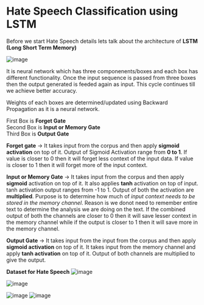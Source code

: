 # Hate Speech Classification using LSTM

Before we start Hate Speech details lets talk about the architecture of **LSTM (Long Short Term Memory)** </br>

![image](https://github.com/ravi0dubey/LSTM_IMDB_Reviews_Sentiment_Analysis/assets/38419795/b0985854-9e68-4583-aa59-07d3a1c4418c)
 
 It is neural network which has three componenents/boxes and each box has different functionality. Once the input sequence is passed from three boxes then the output generated is feeded again as input.
 This cycle continues till we achieve better accuracy. </br>

 Weights of each boxes are determined/updated using Backward Propagation as it is a neural network. </br>
 
 First Box is **Forget Gate** </br>
 Second Box is **Input or Memory Gate** </br>
 Third Box is **Output Gate** </br>

 **Forget gate** -> It takes input from the corpus and then apply **sigmoid activation** on top of it. Output of Sigmoid Activation range from **0 to 1**. If value is closer to 0 then it will forget less context of the input data.
 If value is closer to 1 then it will forget more of the input context. </br>

 **Input or Memory Gate** -> It takes input from the corpus and then apply **sigmoid** activation on top of it. It also applies **tanh** activation on top of input. tanh activation output ranges from -1 to 1. Output of both the activation are **multiplied**. Purpose is to determine how much of _input context needs to be stored in the memory channel_. Reason is we donot need to remember entire text to determine the analysis we are doing on the text. If the combined output of both the channels are closer to 0 then it will save lesser context in the memory channel while if the output is closer to 1 then it will save more in the memory channel.</br>
 
 **Output Gate** -> It takes input from the input from the corpus and then apply **sigmoid activation** on top of it. It takes input from the memory channel and apply **tanh activation** on top of it. Output of both channels are multiplied to give the output. </br>


 **Dataset for Hate Speech**
 ![image](https://github.com/ravi0dubey/Hate_Speech_Classification_using_LSTM/assets/38419795/65b11eaf-43ef-4d59-8379-d25e666d22d7)

 ![image](https://github.com/ravi0dubey/Hate_Speech_Classification_using_LSTM/assets/38419795/a33ba9c8-216d-458b-a498-76dda93b678e)

 ![image](https://github.com/ravi0dubey/Hate_Speech_Classification_using_LSTM/assets/38419795/af00b244-1782-40c5-b37a-b0f37009cfe8)
 ![image](https://github.com/ravi0dubey/Hate_Speech_Classification_using_LSTM/assets/38419795/fa59574a-a322-48e9-8143-041e5c2b0452)





 
 
 



